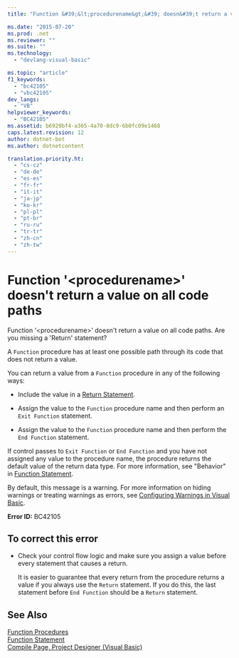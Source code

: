 ```yaml
---
title: "Function &#39;&lt;procedurename&gt;&#39; doesn&#39;t return a value on all code paths | Microsoft Docs"

ms.date: "2015-07-20"
ms.prod: .net
ms.reviewer: ""
ms.suite: ""
ms.technology: 
  - "devlang-visual-basic"

ms.topic: "article"
f1_keywords: 
  - "bc42105"
  - "vbc42105"
dev_langs: 
  - "VB"
helpviewer_keywords: 
  - "BC42105"
ms.assetid: b6929bf4-a365-4a70-8dc9-6b0fc09e1468
caps.latest.revision: 12
author: dotnet-bot
ms.author: dotnetcontent

translation.priority.ht: 
  - "cs-cz"
  - "de-de"
  - "es-es"
  - "fr-fr"
  - "it-it"
  - "ja-jp"
  - "ko-kr"
  - "pl-pl"
  - "pt-br"
  - "ru-ru"
  - "tr-tr"
  - "zh-cn"
  - "zh-tw"
---
```

# Function &#39;&lt;procedurename&gt;&#39; doesn&#39;t return a value on all code paths
Function '\<procedurename>' doesn't return a value on all code paths. Are you missing a 'Return' statement?  
  
 A `Function` procedure has at least one possible path through its code that does not return a value.  
  
 You can return a value from a `Function` procedure in any of the following ways:  
  
-   Include the value in a [Return Statement](../../../visual-basic/language-reference/statements/return-statement.md).  
  
-   Assign the value to the `Function` procedure name and then perform an `Exit Function` statement.  
  
-   Assign the value to the `Function` procedure name and then perform the `End Function` statement.  
  
 If control passes to `Exit Function` or `End Function` and you have not assigned any value to the procedure name, the procedure returns the default value of the return data type. For more information, see "Behavior" in [Function Statement](../../../visual-basic/language-reference/statements/function-statement.md).  
  
 By default, this message is a warning. For more information on hiding warnings or treating warnings as errors, see [Configuring Warnings in Visual Basic](https://docs.microsoft.com/visualstudio/ide/configuring-warnings-in-visual-basic).  
  
 **Error ID:** BC42105  
  
## To correct this error  
  
-   Check your control flow logic and make sure you assign a value before every statement that causes a return.  
  
     It is easier to guarantee that every return from the procedure returns a value if you always use the `Return` statement. If you do this, the last statement before `End Function` should be a `Return` statement.  
  
## See Also  
 [Function Procedures](../../../visual-basic/programming-guide/language-features/procedures/function-procedures.md)   
 [Function Statement](../../../visual-basic/language-reference/statements/function-statement.md)   
 [Compile Page, Project Designer (Visual Basic)](https://docs.microsoft.com/visualstudio/ide/reference/compile-page-project-designer-visual-basic)